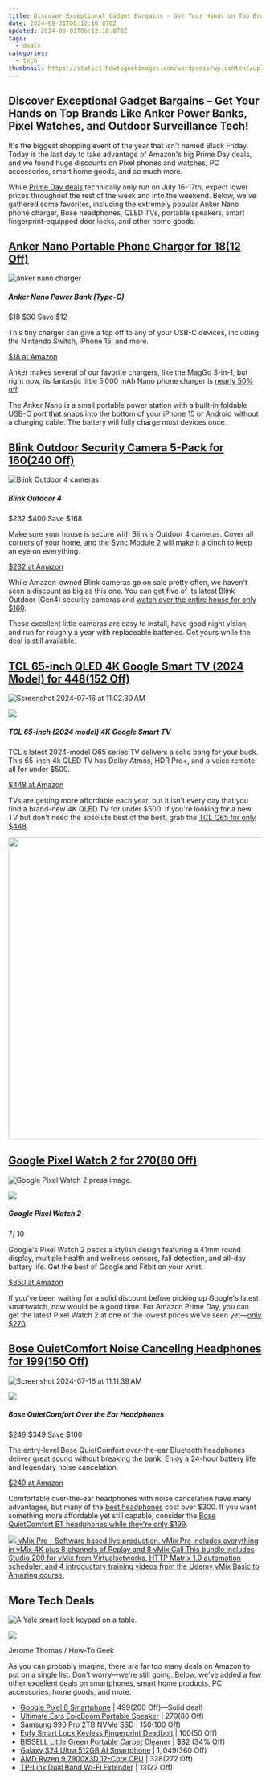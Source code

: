 ```yaml
---
title: Discover Exceptional Gadget Bargains – Get Your Hands on Top Brands Like Anker Power Banks, Pixel Watches, and Outdoor Surveillance Tech!
date: 2024-08-31T06:12:10.870Z
updated: 2024-09-01T06:12:10.870Z
tags:
  - deals
categories:
  - tech
thumbnail: https://static1.howtogeekimages.com/wordpress/wp-content/uploads/2024/07/htg-weekly-deals.jpg
---
```


## Discover Exceptional Gadget Bargains – Get Your Hands on Top Brands Like Anker Power Banks, Pixel Watches, and Outdoor Surveillance Tech!

It's the biggest shopping event of the year that isn't named Black Friday. Today is the last day to take advantage of Amazon's big Prime Day deals, and we found huge discounts on Pixel phones and watches, PC accessories, smart home goods, and so much more.

 While [Prime Day deals](https://unlock-android.techidaily.com/in-2024-still-using-pattern-locks-with-xiaomi-redmi-12-5g-tips-tricks-and-helpful-advice-by-drfone-android/) technically only run on July 16-17th, expect lower prices throughout the rest of the week and into the weekend. Below, we've gathered some favorites, including the extremely popular Anker Nano phone charger, Bose headphones, QLED TVs, portable speakers, smart fingerprint-equipped door locks, and other home goods.

## [Anker Nano Portable Phone Charger for $18 ($12 Off)](https://www.amazon.com/dp/B0C6XLMQNZ?tag=htgprimedaysite-20) 

![anker nano charger](https://static1.howtogeekimages.com/wordpress/wp-content/uploads/2023/12/anker-nano-charger.png) 

#####  Anker Nano Power Bank (Type-C)

$18 $30 Save $12 

This tiny charger can give a top off to any of your USB-C devices, including the Nintendo Switch, iPhone 15, and more. 

[$18 at Amazon](https://www.amazon.com/dp/B0C6XLMQNZ?tag=htgprimedaysite-20) 

 Anker makes several of our favorite chargers, like the MagGo 3-in-1, but right now, its fantastic little 5,000 mAh Nano phone charger is [nearly 50% off](https://www.amazon.com/dp/B0C6XLMQNZ?tag=htgprimedaysite-20).

 The Anker Nano is a small portable power station with a built-in foldable USB-C port that snaps into the bottom of your iPhone 15 or Android without a charging cable. The battery will fully charge most devices once.

## [Blink Outdoor Security Camera 5-Pack for $160 ($240 Off)](https://www.amazon.com/Blink-Outdoor-4th-Gen-5-Camera/dp/B0B1N4LM4J?tag=htgprimedaysite-20) 

![Blink Outdoor 4 cameras](https://static1.howtogeekimages.com/wordpress/wp-content/uploads/2024/04/screenshot-2024-04-09-at-10-05-38-am.jpg) 

#####  Blink Outdoor 4

$232 $400 Save $168 

Make sure your house is secure with Blink's Outdoor 4 cameras. Cover all corners of your home, and the Sync Module 2 will make it a cinch to keep an eye on everything.  

[$232 at Amazon](https://www.amazon.com/Blink-Outdoor-4th-Gen-5-Camera/dp/B0B1N4LM4J?tag=htgprimedaysite-20) 

 While Amazon-owned Blink cameras go on sale pretty often, we haven't seen a discount as big as this one. You can get five of its latest Blink Outdoor (Gen4) security cameras and [watch over the entire house for only $160](https://www.amazon.com/Blink-Outdoor-4th-Gen-5-Camera/dp/B0B1N4LM4J?tag=htgprimedaysite-20).

 These excellent little cameras are easy to install, have good night vision, and run for roughly a year with replaceable batteries. Get yours while the deal is still available.

## [TCL 65-inch QLED 4K Google Smart TV (2024 Model) for $448 ($152 Off)](https://www.amazon.com/TCL-65Q651G-Accelerator-Streaming-Television/dp/B0CZMG5X67?tag=htgprimedaysite-20) 

![Screenshot 2024-07-16 at 11.02.30 AM](https://static1.howtogeekimages.com/wordpress/wp-content/uploads/2024/07/screenshot-2024-07-16-at-11-02-30-am.jpg) 

<!-- affiliate ads begin -->
<a href="https://store.nero.com/order/checkout.php?PRODS=42570605&QTY=1&AFFILIATE=108875&CART=1"><img src="http://cdnwww.nero.com/nero-com-wAssets/img/banners/2023/usbXcopy/Nero_USB_x_copy_Screen_2.png" border="0"></a>
<!-- affiliate ads end -->
#####  TCL 65-inch (2024 model) 4K Google Smart TV

TCL's latest 2024-model Q65 series TV delivers a solid bang for your buck. This 65-inch 4k QLED TV has Dolby Atmos, HDR Pro+, and a voice remote all for under $500\. 

[$448 at Amazon](https://www.amazon.com/TCL-65Q651G-Accelerator-Streaming-Television/dp/B0CZMG5X67?tag=htgprimedaysite-20) 

 TVs are getting more affordable each year, but it isn't every day that you find a brand-new 4K QLED TV for under $500\. If you're looking for a new TV but don't need the absolute best of the best, grab the [TCL Q65 for only $448](https://www.amazon.com/TCL-65Q651G-Accelerator-Streaming-Television/dp/B0CZMG5X67?tag=htgprimedaysite-20).

<!-- affiliate ads begin -->
<a href="https://appsumo.8odi.net/c/5597632/2082526/7443" target="_top" id="2082526"><img src="//a.impactradius-go.com/display-ad/7443-2082526" border="0" alt="" width="1200" height="600"/></a><img height="0" width="0" src="https://appsumo.8odi.net/i/5597632/2082526/7443" style="position:absolute;visibility:hidden;" border="0" />
<!-- affiliate ads end -->
## [Google Pixel Watch 2 for $270 ($80 Off)](https://www.amazon.com/dp/B0CCQ7DNQL?tag=htgprimedaysite-20) 

![Google Pixel Watch 2 press image.](https://static1.howtogeekimages.com/wordpress/wp-content/uploads/2023/12/screenshot-2023-12-05-at-12-01-41-pm.jpg) 

<!-- affiliate ads begin -->
<a href="https://shop.mondly.com/affiliate.php?ACCOUNT=ATISTUDI&AFFILIATE=108875&PATH=https%3A%2F%2Fwww.mondly.com%3FAFFILIATE%3D108875%26RESOURCE%3D%2BBusiness%2B970x90%2B"><img src="https://secure.avangate.com/images/merchant/69c418c33ec2e1a4267fa9bb77fa1428/business-970x90.gif" border="0"></a>
<!-- affiliate ads end -->
#####  Google Pixel Watch 2

7/ 10 

Google's Pixel Watch 2 packs a stylish design featuring a 41mm round display, multiple health and wellness sensors, fall detection, and all-day battery life. Get the best of Google and Fitbit on your wrist. 

[$350 at Amazon](https://www.amazon.com/dp/B0CCQ7DNQL?tag=htgprimedaysite-20&th=1) 

 If you've been waiting for a solid discount before picking up Google's latest smartwatch, now would be a good time. For Amazon Prime Day, you can get the latest Pixel Watch 2 at one of the lowest prices we've seen yet—[only $270](https://www.amazon.com/dp/B0CCQ7DNQL?tag=htgprimedaysite-20).

## [Bose QuietComfort Noise Canceling Headphones for $199 ($150 Off)](https://www.amazon.com/dp/B0CCZ1SQ8G?tag=htgprimedaysite-20) 

![Screenshot 2024-07-16 at 11.11.39 AM](https://static1.howtogeekimages.com/wordpress/wp-content/uploads/2024/07/screenshot-2024-07-16-at-11-11-39-am.jpg) 

<!-- affiliate ads begin -->
<a href="https://store.movavi.com/affiliate.php?ACCOUNT=MOVAVI&AFFILIATE=108875&PATH=https%3A%2F%2Fwww.movavi.com%3FAFFILIATE%3D108875%26RESOURCE%3DBanner%2B728x90"><img src="https://mcusercontent.com/0885a03ded3d480dca9287f12/images/2e76fe6a-3010-1b37-7846-f34ff9c6b4ca.png" border="0"></a>
<!-- affiliate ads end -->
#####  Bose QuietComfort Over the Ear Headphones

$249 $349 Save $100 

The entry-level Bose QuietComfort over-the-ear Bluetooth headphones deliver great sound without breaking the bank. Enjoy a 24-hour battery life and legendary noise cancelation. 

[$249 at Amazon](https://www.amazon.com/dp/B0CCZC9J1V?tag=htgprimedaysite-20) 

 Comfortable over-the-ear headphones with noise cancelation have many advantages, but many of the [best headphones](https://mondly-stories.techidaily.com/perfezionamento-dei-numeri-italiani-per-la-comunicazione-da-1-1000/) cost over $300\. If you want something more affordable yet still capable, consider the [Bose QuietComfort BT headphones while they're only $199](https://www.amazon.com/dp/B0CCZ1SQ8Ghttps://www.amazon.com/dp/B0CCZC9J1V?tag=htgprimedaysite-20).

<!-- affiliate ads begin -->
<a href="https://secure.2checkout.com/order/checkout.php?PRODS=30901410&QTY=1&AFFILIATE=108875&CART=1"> <img src="https://secure.avangate.com/images/merchant/ce9a6fb2becc2d235e62b125e9260102/products/copy_1_copy_vMixCallScreenshot1-large.jpg" border="0"> vMix Pro - Software based live production. vMix Pro includes everything in vMix 4K plus 8 channels of Replay and 8 vMix Call 
This bundle includes Studio 200 for vMix from Virtualsetworks, HTTP Matrix 1.0 automation scheduler, and 4 introductory training videos from the Udemy vMix Basic to Amazing course. </a>
<!-- affiliate ads end -->
##  More Tech Deals

![A Yale smart lock keypad on a table.](https://static1.howtogeekimages.com/wordpress/wp-content/uploads/2024/06/a-yale-smart-lock-keypad-on-a-table.jpg) 

<!-- affiliate ads begin -->
<a href="https://secure.2checkout.com/order/checkout.php?PRODS=4940317&QTY=1&AFFILIATE=108875&CART=1"><img src="https://secure.avangate.com/images/merchant/333ac5d90817d69113471fbb6e531bee/sps-partnership-728x90eng.png" border="0"></a>
<!-- affiliate ads end -->
Jerome Thomas / How-To Geek

 As you can probably imagine, there are far too many deals on Amazon to put on a single list. Don't worry—we're still going. Below, we've added a few other excellent deals on smartphones, smart home products, PC accessories, home goods, and more.

* [Google Pixel 8 Smartphone](https://www.amazon.com/Google-Pixel-Unlocked-Smartphone-Advanced/dp/B0CGTD5KVT/?tag=htgprimedaysite-20) | $499 ($200 Off)—Solid deal!
* [Ultimate Ears EpicBoom Portable Speaker](https://www.amazon.com/EPICBOOM-Portable-Wireless-Bluetooth-Waterproof/dp/B0BPC7K89B?tag=htgprimedaysite-20) | $270 ($80 Off)
* [Samsung 990 Pro 2TB NVMe SSD](https://www.amazon.com/SAMSUNG-Internal-Expansion-MZ-V9P2T0B-AM/dp/B0BHJJ9Y77?tag=htgprimedaysite-20) | $150 ($100 Off)
* [Eufy Smart Lock Keyless Fingerprint Deadbolt](https://www.amazon.com/eufy-Security-Fingerprint-Deadbolt-Waterproof/dp/B0CYYZ6WRW/?tag=htgprimedaysite-20) | $100 ($50 Off)
* [BISSELL Little Green Portable Carpet Cleaner](https://www.amazon.com/Bissell-Multi-Purpose-Portable-Upholstery-1400B/dp/B0016HF5GK?tag=htgprimedaysite-20) | $82 (34% Off)
* [Galaxy S24 Ultra 512GB AI Smartphone](https://www.amazon.com/SAMSUNG-Smartphone-Unlocked-Android-Titanium/dp/B0CMDMKQB7?tag=htgprimedaysite-20) | $1,049 ($360 Off)
* [AMD Ryzen 9 7900X3D 12-Core CPU](https://www.amazon.com/AMD-RyzenTM-7900X3D-24-Thread-Processor/dp/B0BTRRNK7T?tag=htgprimedaysite-20) | $328 ($272 Off)
* [TP-Link Dual Band Wi-Fi Extender](https://www.amazon.com/TP-Link-AC750-WiFi-Range-Extender/dp/B07N1WW638?tag=htgprimedaysite-20) | $13 ($22 Off)

<ins class="adsbygoogle"
     style="display:block"
     data-ad-format="autorelaxed"
     data-ad-client="ca-pub-7571918770474297"
     data-ad-slot="1223367746"></ins>



<ins class="adsbygoogle"
     style="display:block"
     data-ad-client="ca-pub-7571918770474297"
     data-ad-slot="8358498916"
     data-ad-format="auto"
     data-full-width-responsive="true"></ins>


